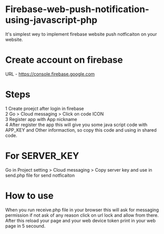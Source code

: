 # Firebase-web-push-notification-using-javascript-php
It's simplest wey to implement firebase website push notficaiton on your website.


# Create account on firebase 

URL - https://console.firebase.google.com

# Steps

1 Create proejct after login in firebase <br>
2 Go > Cloud messaging > Click on code ICON  <br>
3 Register app with App nickname <br>
4 After register the app this will give you some java script code with APP_KEY and Other informaction, so copy this code and using in shared code.
<br>


# For SERVER_KEY 

Go in Project setting > Cloud messaging > Copy server key and use in send.php file for send notficaiton

# How to use 

When you run receive.php file in your browser this will ask for messaging permission if not ask of any reason click on url lock and allow from there.
After this reload your page and your web device token print in your web page in 5 secound.

